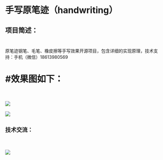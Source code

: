 # 手写原笔迹（handwriting）
## 项目简述：</br></br>
原笔迹钢笔、毛笔、橡皮擦等手写效果开源项目，包含详细的实现原理，技术支持：手机（微信）18613980569

# #效果图如下：</br></br>
![](https://raw.githubusercontent.com/leiguoqiang1818/handwriting/master/image/shufa.jpg)
</br></br>
![](https://raw.githubusercontent.com/leiguoqiang1818/handwriting/master/image/maozedong.jpg)

## `技术交流：`
</br></br>
![](https://raw.githubusercontent.com/leiguoqiang1818/handwriting/master/image/weixintouxiangnew.jpg)
